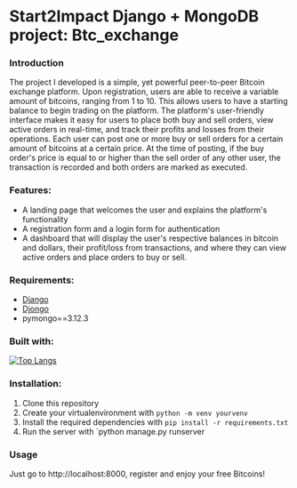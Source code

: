 # Start2Impact Django + MongoDB project: Btc_exchange

### Introduction
The project I developed is a simple, yet powerful peer-to-peer Bitcoin exchange platform. Upon registration, users are able to receive a variable amount of bitcoins, ranging from 1 to 10. This allows users to have a starting balance to begin trading on the platform.
The platform's user-friendly interface makes it easy for users to place both buy and sell orders, view active orders in real-time, and track their profits and losses from their operations. Each user can post one or more buy or sell orders for a certain amount of bitcoins at a certain price. At the time of posting, if the buy order's price is equal to or higher than the sell order of any other user, the transaction is recorded and both orders are marked as executed.

### Features:
- A landing page that welcomes the user and explains the platform's functionality
- A registration form and a login form for authentication 
- A dashboard that will display the user's respective balances in bitcoin and dollars, their profit/loss from transactions, and where they can view active orders and place orders to buy or sell.

### Requirements:
- [Django](https://docs.djangoproject.com/it/4.0/)
- [Djongo](https://www.djongomapper.com/integrating-django-with-mongodb/)
- pymongo==3.12.3

### Built with:
[![Top Langs](https://github-readme-stats-git-masterrstaa-rickstaa.vercel.app/api/top-langs/?username=DeveloPerini)](https://github.com/DeveloPerini/github-readme-stats)


### Installation:
1) Clone this repository
2) Create your virtualenvironment with `python -m venv yourvenv`
3) Install the required dependencies with `pip install -r requirements.txt` 
4) Run the server with `python manage.py runserver

### Usage
Just go to http://localhost:8000, register and enjoy your free Bitcoins! 
